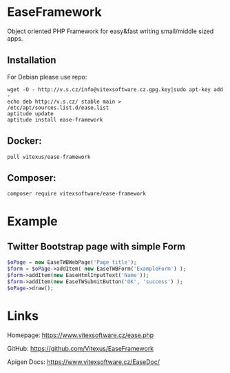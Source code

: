 EaseFramework
=============

Object oriented PHP Framework for easy&fast writing small/middle sized apps.

Installation
------------

For Debian please use repo:

    wget -O - http://v.s.cz/info@vitexsoftware.cz.gpg.key|sudo apt-key add -
    echo deb http://v.s.cz/ stable main > /etc/apt/sources.list.d/ease.list
    aptitude update
    aptitude install ease-framework


Docker:
-------

    pull vitexus/ease-framework

Composer:
---------
    composer require vitexsoftware/ease-framework
    


Example
=======

Twitter Bootstrap page with simple Form
----------------------

```php
$oPage = new EaseTWBWebPage('Page title');
$form = $oPage->addItem( new EaseTWBForm('ExampleForm') );
$form->addItem(new EaseHtmlInputText('Name'));
$form->addItem(new EaseTWSubmitButton('OK', 'success') );
$oPage->draw();
```

Links
=====

Homepage: https://www.vitexsoftware.cz/ease.php

GitHub: https://github.com/Vitexus/EaseFramework

Apigen Docs: https://www.vitexsoftware.cz/EaseDoc/

